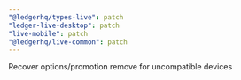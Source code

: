 ```yaml
---
"@ledgerhq/types-live": patch
"ledger-live-desktop": patch
"live-mobile": patch
"@ledgerhq/live-common": patch
---
```


Recover options/promotion remove for uncompatible devices
